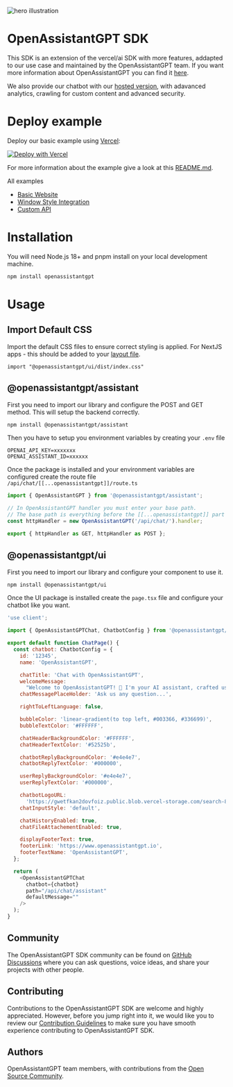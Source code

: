 ![hero illustration](./assets/hero.gif)

# OpenAssistantGPT SDK

This SDK is an extension of the vercel/ai SDK with more features, addapted to our use case and maintained by the OpenAssistantGPT team.
If you want more information about OpenAssistantGPT you can find it [here](https://www.openassistantgpt.io/).

We also provide our chatbot with our [hosted version](https://www.openassistantgpt.io/), with adavanced analytics, crawling for custom content and advanced security.

# Deploy example

Deploy our basic example using [Vercel](https://vercel.com):

[![Deploy with Vercel](https://vercel.com/button)](https://vercel.com/new/clone?repository-url=https%3A%2F%2Fgithub.com%2FOpenAssistantGPT%2FOpenAssistantGPT-SDK%2Ftree%2Fmain%2Fexamples%2Fnext-website&env=OPENAI_ASSISTANT_ID,OPENAI_API_KEY&envDescription=Find%20all%20informations%20in%20OpenAI%20Platform.&envLink=https%3A%2F%2Fplatform.openai.com%2F)

For more information about the example give a look at this [README.md](https://github.com/OpenAssistantGPT/chatbot-sdk/tree/main/examples/next-website#openassistantgpt-sdk-nextjs-and-openai-chat-example).

All examples

- [Basic Website](./examples/next-website/README.md)
- [Window Style Integration](./examples/website-chatbot-window/README.md)
- [Custom API](./examples/website-custom-api//README.md)

# Installation

You will need Node.js 18+ and pnpm install on your local development machine.

```bash
npm install openassistantgpt
```

# Usage

## Import Default CSS

Import the default CSS files to ensure correct styling is applied. For NextJS apps - this should be added to your [layout file](https://github.com/OpenAssistantGPT/chatbot-sdk/blob/main/examples/next-website/app/layout.tsx#L1).

```
import "@openassistantgpt/ui/dist/index.css"
```

## @openassistantgpt/assistant

First you need to import our library and configure the POST and GET method. This will setup the backend correctly.

```bash
npm install @openassistantgpt/assistant
```

Then you have to setup you environment variables by creating your `.env` file

```
OPENAI_API_KEY=xxxxxxx
OPENAI_ASSISTANT_ID=xxxxxx
```

Once the package is installed and your environment variables are configured create the route file `/api/chat/[[...openassistantgpt]]/route.ts`

```js
import { OpenAssistantGPT } from '@openassistantgpt/assistant';

// In OpenAssistantGPT handler you must enter your base path.
// The base path is everything before the [[...openassistantgpt]] part of the route.
const httpHandler = new OpenAssistantGPT('/api/chat/').handler;

export { httpHandler as GET, httpHandler as POST };
```

## @openassistantgpt/ui

First you need to import our library and configure your component to use it.

```bash
npm install @openassistantgpt/ui
```

Once the UI package is installed create the `page.tsx` file and configure your chatbot like you want.

```js
'use client';

import { OpenAssistantGPTChat, ChatbotConfig } from '@openassistantgpt/ui';

export default function ChatPage() {
  const chatbot: ChatbotConfig = {
    id: '12345',
    name: 'OpenAssistantGPT',

    chatTitle: 'Chat with OpenAssistantGPT',
    welcomeMessage:
      "Welcome to OpenAssistantGPT! 🚀 I'm your AI assistant, crafted using this platform. How may I assist you today?",
    chatMessagePlaceHolder: 'Ask us any question...',

    rightToLeftLanguage: false,

    bubbleColor: 'linear-gradient(to top left, #003366, #336699)',
    bubbleTextColor: '#FFFFFF',

    chatHeaderBackgroundColor: '#FFFFFF',
    chatHeaderTextColor: '#52525b',

    chatbotReplyBackgroundColor: '#e4e4e7',
    chatbotReplyTextColor: '#000000',

    userReplyBackgroundColor: '#e4e4e7',
    userReplyTextColor: '#000000',

    chatbotLogoURL:
      'https://gwetfkan2dovfoiz.public.blob.vercel-storage.com/search-8jZhOvOBPxuTmohrup5TPvSzrjsyog.png',
    chatInputStyle: 'default',

    chatHistoryEnabled: true,
    chatFileAttachementEnabled: true,

    displayFooterText: true,
    footerLink: 'https://www.openassistantgpt.io',
    footerTextName: 'OpenAssistantGPT',
  };

  return (
    <OpenAssistantGPTChat
      chatbot={chatbot}
      path="/api/chat/assistant"
      defaultMessage=""
    />
  );
}
```

## Community

The OpenAssistantGPT SDK community can be found on [GitHub Discussions](https://github.com/OpenAssistantGPT/OpenAssistantGPT-SDK/discussions) where you can ask questions, voice ideas, and share your projects with other people.

## Contributing

Contributions to the OpenAssistantGPT SDK are welcome and highly appreciated. However, before you jump right into it, we would like you to review our [Contribution Guidelines](https://github.com/OpenAssistantGPT/OpenAssistantGPT-SDK/blob/main/CONTRIBUTING.md) to make sure you have smooth experience contributing to OpenAssistantGPT SDK.

## Authors

OpenAssistantGPT team members, with contributions from the [Open Source Community](https://github.com/OpenAssistantGPT/OpenAssistantGPT-SDK/graphs/contributors).
